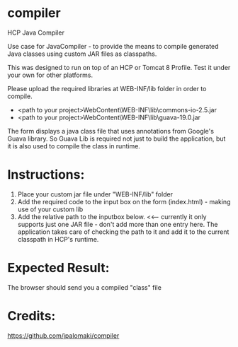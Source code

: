 # compiler
HCP Java Compiler

Use case for JavaCompiler - to provide the means to compile generated Java classes using custom JAR files as classpaths.

This was designed to run on top of an HCP or Tomcat 8 Profile. Test it under your own for other platforms. 

Please upload the required libraries at WEB-INF/lib folder in order to compile.

<ul>
	<li>&lt;path to your project&gt;WebContent\WEB-INF\lib\commons-io-2.5.jar</li>
	<li>&lt;path to your project&gt;WebContent\WEB-INF\lib\guava-19.0.jar</li>
</ul>

The form displays a java class file that uses annotations from Google's Guava library.
So Guava Lib is required not just to build the application, but it is also used to compile the class in runtime.

Instructions:
==================
<ol>
  <li>Place your custom jar file under "WEB-INF/lib" folder</li>
  <li>Add the required code to the input box on the form (index.html) - making use of your custom lib</li>
  <li>Add the relative path to the inputbox below. &lt;&lt;-- currently it only supports just one JAR file - don't add more than one entry here. The application takes care of checking the path to it and add it to the current classpath in HCP's runtime.</li>
</ol>

Expected Result:
===================
The browser should send you a compiled "class" file

Credits:
========================
https://github.com/jpalomaki/compiler

